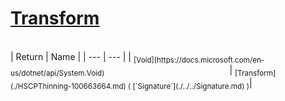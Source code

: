 # [Transform](./HSCPThinning-100663664.md)


<br>
| Return | Name | 
| --- | --- | 
| <sub>[Void](https://docs.microsoft.com/en-us/dotnet/api/System.Void)</sub><img width=200/>| <sub>[Transform](./HSCPThinning-100663664.md) ( [`Signature`](./../../Signature.md) )</sub>| <br>


